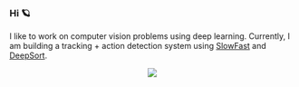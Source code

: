 ### Hi 🪐

I like to work on computer vision problems using deep learning. Currently, I am building a tracking + action detection system using [SlowFast](https://github.com/bdebbabi/SlowFast) and [DeepSort](https://github.com/Pangoraw/DeepSort).

<div align="center">
	<img src="https://user-images.githubusercontent.com/9824244/99147938-074e2600-2685-11eb-86a2-fe83ba1441af.gif"/>
</div>

